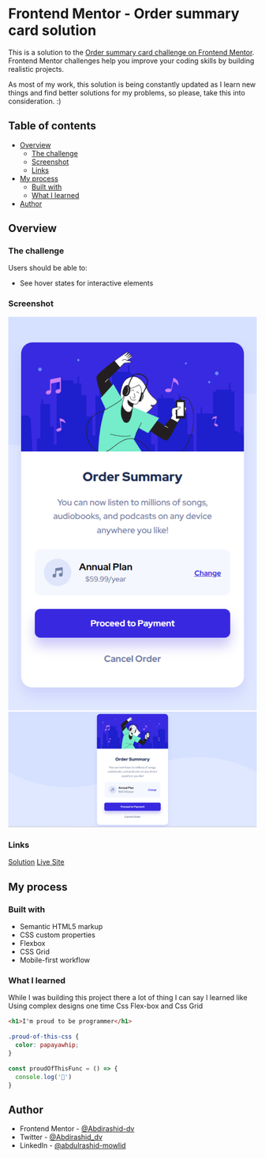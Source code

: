 # Frontend Mentor - Order summary card solution

This is a solution to the [Order summary card challenge on Frontend Mentor](https://www.frontendmentor.io/challenges/order-summary-component-QlPmajDUj). Frontend Mentor challenges help you improve your coding skills by building realistic projects.

As most of my work, this solution is being constantly updated as I learn new things and find better solutions for my problems, so please, take this into consideration. :)

## Table of contents

- [Overview](#overview)
  - [The challenge](#the-challenge)
  - [Screenshot](#screenshot)
  - [Links](#links)
- [My process](#my-process)
  - [Built with](#built-with)
  - [What I learned](#what-i-learned)
- [Author](#author)

## Overview

### The challenge

Users should be able to:

- See hover states for interactive elements

### Screenshot

![](./screenshots/order-component-mobile-device.png)
![](./screenshots/order-component-desktop.png)



### Links

[Solution](https://github.com/Abdirashid-dv/Challenges/tree/master/order-summary-component)
[Live Site](https://order-summary-component-abdirashid-dv.vercel.app/)

## My process

### Built with

- Semantic HTML5 markup
- CSS custom properties
- Flexbox
- CSS Grid
- Mobile-first workflow


### What I learned

While I was building this project there a lot of thing I can say I learned like Using complex designs one time Css Flex-box and Css Grid



```html
<h1>I'm proud to be programmer</h1>
```
```css
.proud-of-this-css {
  color: papayawhip;
}
```
```js
const proudOfThisFunc = () => {
  console.log('🎉')
}
```

## Author

- Frontend Mentor - [@Abdirashid-dv](https://www.frontendmentor.io/profile/Abdirashid-dv)
- Twitter - [@Abdirashid_dv](https://twitter.com/Abdirashid_dv)
- LinkedIn - [@abdulrashid-mowlid](https://www.linkedin.com/in/abdulrashid-mowlid-a1937915a/)


